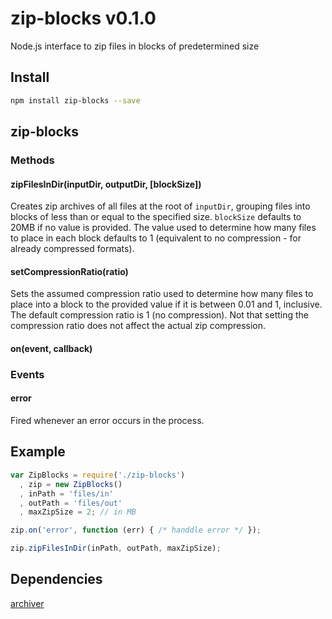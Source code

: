 # zip-blocks v0.1.0

Node.js interface to zip files in blocks of predetermined size

## Install

```bash
npm install zip-blocks --save
```
## zip-blocks

### Methods

#### zipFilesInDir(inputDir, outputDir, [blockSize])

Creates zip archives of all files at the root of `inputDir`, grouping files into blocks of less than or equal to the specified size.
`blockSize` defaults to 20MB if no value is provided. The value used to determine how many files to place in each block defaults to 1 (equivalent to no compression - for already compressed formats).

#### setCompressionRatio(ratio)

Sets the assumed compression ratio used to determine how many files to place into a block to the provided value if it is between 0.01 and 1, inclusive. The default compression ratio is 1 (no compression). Not that setting the compression ratio does not affect the actual zip compression.

#### on(event, callback)

### Events

#### error

Fired whenever an error occurs in the process.

## Example

```js
var ZipBlocks = require('./zip-blocks')
  , zip = new ZipBlocks()
  , inPath = 'files/in'
  , outPath = 'files/out'
  , maxZipSize = 2; // in MB

zip.on('error', function (err) { /* handdle error */ });

zip.zipFilesInDir(inPath, outPath, maxZipSize);
```
## Dependencies

[archiver](https://www.npmjs.com/package/archiver)

